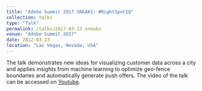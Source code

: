 ```yaml
---
title: "Adobe Summit 2017 SNEAKS: #RightSpotIQ"
collection: talks
type: "Talk"
permalink: /talks/2017-03-23-sneaks
venue: "Adobe Summit 2017"
date: 2012-03-23
location: "Las Vegas, Nevada, USA"
---
```


The talk demonstrates new ideas for visualizing customer data across a city and applies insights from machine learning to optimize geo-fence boundaries and automatically generate push offers. The video of the talk can be accessed on [Youtube](https://www.youtube.com/watch?v=PS0imh951ZE).
